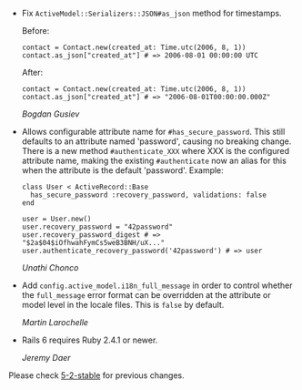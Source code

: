 *   Fix `ActiveModel::Serializers::JSON#as_json` method for timestamps.

     Before:
     ```
     contact = Contact.new(created_at: Time.utc(2006, 8, 1))
     contact.as_json["created_at"] # => 2006-08-01 00:00:00 UTC
     ```

     After:
     ```
     contact = Contact.new(created_at: Time.utc(2006, 8, 1))
     contact.as_json["created_at"] # => "2006-08-01T00:00:00.000Z"
     ```

    *Bogdan Gusiev*

*   Allows configurable attribute name for `#has_secure_password`. This
    still defaults to an attribute named 'password', causing no breaking
    change. There is a new method `#authenticate_XXX` where XXX is the
    configured attribute name, making the existing `#authenticate` now an
    alias for this when the attribute is the default 'password'.
    Example:

        class User < ActiveRecord::Base
          has_secure_password :recovery_password, validations: false
        end

        user = User.new()
        user.recovery_password = "42password"
        user.recovery_password_digest # => "$2a$04$iOfhwahFymCs5weB3BNH/uX..."
        user.authenticate_recovery_password('42password') # => user

     *Unathi Chonco*

*   Add `config.active_model.i18n_full_message` in order to control whether
    the `full_message` error format can be overridden at the attribute or model
    level in the locale files. This is `false` by default.

    *Martin Larochelle*

*   Rails 6 requires Ruby 2.4.1 or newer.

    *Jeremy Daer*


Please check [5-2-stable](https://github.com/rails/rails/blob/5-2-stable/activemodel/CHANGELOG.md) for previous changes.
